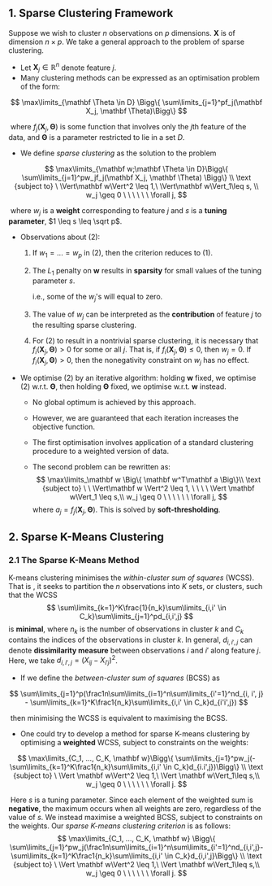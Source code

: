 ## 1. Sparse Clustering Framework

Suppose we wish to cluster $n$ observations on $p$ dimensions. $\mathbf X$ is of dimension $n \times p$. We take a general approach to the problem of sparse clustering.

- Let $\mathbf X_j \in \mathbb R^n$ denote feature $j$.
- Many clustering methods can be expressed as an optimisation problem of the form:

$$
\max\limits_{\mathbf \Theta \in D} \Bigg\{ \sum\limits_{j=1}^pf_j(\mathbf X_j, \mathbf \Theta)\Bigg\}
$$

​		where $f_j(\mathbf X_j, \mathbf \Theta)$ is some function that involves only the $j$th feature of the data, and $\mathbf \Theta$ is a parameter restricted to lie in a set $D$.

- We define *sparse clustering* as the solution to the problem

$$
\max\limits_{\mathbf w;\mathbf \Theta \in D}\Bigg\{ \sum\limits_{j=1}^pw_jf_j(\mathbf X_j, \mathbf \Theta) \Bigg\} \\ \text {subject to} \ \Vert\mathbf w\Vert^2 \leq 1,\ \Vert\mathbf w\Vert_1\leq s, \\
w_j \geq 0 \ \ \ \ \ \ \forall j,
$$

​		where $w_j$ is a **weight** corresponding to feature $j$ and $s$ is a **tuning parameter**, $1 \leq s \leq \sqrt p$. 

- Observations about (2):

  1. If $w_1 = ... = w_p$ in (2), then the criterion reduces to (1).

  2. The $L_1$ penalty on $\mathbf w$ results in **sparsity** for small values of the tuning parameter $s$. 

     i.e., some of the $w_j$'s will equal to zero.

  3. The value of $w_j$ can be interpreted as the **contribution** of feature $j$ to the resulting sparse clustering.
  4. For (2) to result in a nontrivial sparse clustering, it is necessary that $f_i(\mathbf X_j, \mathbf \Theta)>0$ for some or all $j$. That is, if $f_i(\mathbf X_j, \mathbf \Theta)\leq 0$, then $w_j = 0$. If $f_i(\mathbf X_j, \mathbf \Theta)>0$, then the nonegativity constraint on $w_j$ has no effect.

- We optimise (2) by an iterative algorithm: holding $\mathbf w$ fixed, we optimise (2) w.r.t. $\mathbf \Theta$, then holding $\mathbf \Theta$ fixed, we optimise w.r.t. $\mathbf w$ instead. 

  - No global optimum is achieved by this approach. 

  - However, we are guaranteed that each iteration increases the objective function.

  - The first optimisation involves application of a standard clustering procedure to a weighted version of data.

  - The second problem can be rewritten as:
    $$
    \max\limits_\mathbf w \Big\{ \mathbf w^T\mathbf a \Big\}\\
    \text {subject to} \ \ \Vert\mathbf w \Vert^2 \leq 1, \ \ \ \ \Vert \mathbf w\Vert_1 \leq s,\\
    w_j \geq 0 \ \ \ \ \ \ \forall j,
    $$
    where $a_j = f_j(\mathbf X_j, \mathbf \Theta)$. This is solved by **soft-thresholding**.

    

## 2. Sparse K-Means Clustering

### 2.1 The Sparse K-Means Method

K-means clustering minimises the *within-cluster sum of squares* (WCSS). That is , it seeks to partition the $n$ observations into $K$ sets, or clusters, such that the WCSS
$$
\sum\limits_{k=1}^K\frac{1}{n_k}\sum\limits_{i,i' \in C_k}\sum\limits_{j=1}^pd_{i,i',j}
$$
is **minimal**, where $n_k$ is the number of observations in cluster $k$ and $C_k$ contains the indices of the observations in cluster $k$. In general, $d_{i,i',j}$ can denote **dissimilarity measure** between observations $i$ and $i'$ along feature $j$. Here, we take $d_{i,i',j} = (X_{ij}-X_{i'j})^2$. 

- If we define the *between-cluster sum of squares* (BCSS) as

$$
\sum\limits_{j=1}^p(\frac1n\sum\limits_{i=1}^n\sum\limits_{i'=1}^nd_{i, i', j} - \sum\limits_{k=1}^K\frac1{n_k}\sum\limits_{i,i' \in C_k}d_{i'i',j})
$$

​		then minimising the WCSS is equivalent to maximising the BCSS.

- One could try to develop a method for sparse K-means clustering by optimising a **weighted** WCSS, subject to constraints on the weights:

$$
\max\limits_{C_1, ..., C_K, \mathbf w}\Bigg\{ \sum\limits_{j=1}^pw_j(-\sum\limits_{k=1}^K\frac1{n_k}\sum\limits_{i,i' \in C_k}d_{i.i',j})\Bigg\} \\
\text {subject to} \ \Vert \mathbf w\Vert^2 \leq 1,\ \Vert \mathbf w\Vert_1\leq s,\\
w_j \geq 0 \ \ \ \ \ \ \forall j.
$$

​		Here $s$ is a tuning parameter. Since each element of the weighted sum is **negative**, the maximum occurs when all weights are zero, regardless of the value of $s$. We instead maximise a weighted BCSS, subject to constraints on the weights. Our *sparse K-means clustering criterion* is as follows:
$$
\max\limits_{C_1, ..., C_K, \mathbf w} \Bigg\{ \sum\limits_{j=1}^pw_j(\frac1n\sum\limits_{i=1}^n\sum\limits_{i'=1}^nd_{i,i',j}-\sum\limits_{k=1}^K\frac1{n_k}\sum\limits_{i,i' \in C_k}d_{i,i',j}\Bigg\} \\
\text {subject to} \ \Vert \mathbf w\Vert^2 \leq 1,\ \Vert \mathbf w\Vert_1\leq s,\\
w_j \geq 0 \ \ \ \ \ \ \forall j.
$$
